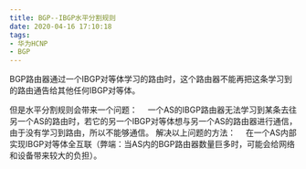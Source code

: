 ```yaml
---
title: BGP--IBGP水平分割规则
date: 2020-04-16 17:10:18
tags:
- 华为HCNP
- BGP
---
```

BGP路由器通过一个IBGP对等体学习的路由时，这个路由器不能再把这条学习到的路由通告给其他任何IBGP对等体。

但是水平分割规则会带来一个问题：
&#8195;一个AS的IBGP路由器无法学习到某条去往另一个AS的路由时，若它的另一个IBGP对等体想与另一个AS的路由器进行通信，由于没有学习到路由，所以不能够通信。
解决以上问题的方法：
&#8195;在一个AS内部实现IBGP对等体全互联（弊端：当AS内的BGP路由器数量巨多时，可能会给网络和设备带来较大的负担）。
